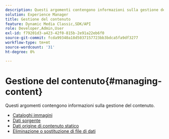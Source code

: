 ```yaml
---
description: Questi argomenti contengono informazioni sulla gestione del contenuto.
solution: Experience Manager
title: Gestione del contenuto
feature: Dynamic Media Classic,SDK/API
role: Developer,Admin,User
exl-id: f79201d3-a423-42f0-815b-2e91a22eb6f0
source-git-commit: fcda99340a18d5037157723bb3bdca5fa9df3277
workflow-type: tm+mt
source-wordcount: '31'
ht-degree: 0%

---
```


# Gestione del contenuto{#managing-content}

Questi argomenti contengono informazioni sulla gestione del contenuto.

* [Cataloghi immagini](c-image-catalogs.md)
* [Dati sorgente](r-source-data.md)
* [Dati origine di contenuto statico](c-static-content-source-data.md)
* [Eliminazione o sostituzione di file di dati](c-deleting-or-replacing-data-files.md)
